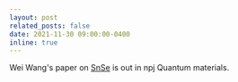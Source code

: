 ```yaml
---
layout: post
related_posts: false
date: 2021-11-30 09:00:00-0400
inline: true
---
```


Wei Wang's paper on [SnSe](/publications/#Wang2021photoinduced) is out in npj Quantum materials.
